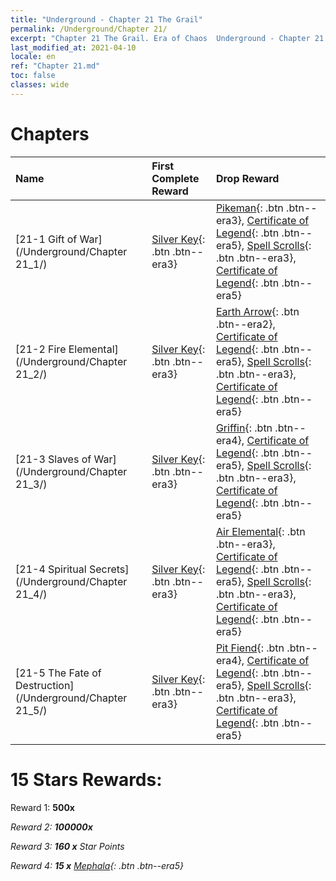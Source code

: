 ```yaml
---
title: "Underground - Chapter 21 The Grail"
permalink: /Underground/Chapter 21/
excerpt: "Chapter 21 The Grail. Era of Chaos  Underground - Chapter 21. The Grail"
last_modified_at: 2021-04-10
locale: en
ref: "Chapter 21.md"
toc: false
classes: wide
---
```


  # Chapters

  | Name |  First Complete Reward | Drop Reward |
  |:------------|:------------|:------------| 
  | [21-1 Gift of War](/Underground/Chapter 21_1/) | [Silver Key](/Items/con_693/){: .btn .btn--era3} | [Pikeman](/Items/unt_190/){: .btn .btn--era3}, [Certificate of Legend](/Items/mat_81/){: .btn .btn--era5}, [Spell Scrolls](/Items/con_694/){: .btn .btn--era3}, [Certificate of Legend](/Items/mat_74/){: .btn .btn--era5} |
  | [21-2 Fire Elemental](/Underground/Chapter 21_2/) | [Silver Key](/Items/con_693/){: .btn .btn--era3} | [Earth Arrow](/Items/her_464/){: .btn .btn--era2}, [Certificate of Legend](/Items/mat_81/){: .btn .btn--era5}, [Spell Scrolls](/Items/con_694/){: .btn .btn--era3}, [Certificate of Legend](/Items/mat_74/){: .btn .btn--era5} |
  | [21-3 Slaves of War](/Underground/Chapter 21_3/) | [Silver Key](/Items/con_693/){: .btn .btn--era3} | [Griffin](/Items/unt_192/){: .btn .btn--era4}, [Certificate of Legend](/Items/mat_81/){: .btn .btn--era5}, [Spell Scrolls](/Items/con_694/){: .btn .btn--era3}, [Certificate of Legend](/Items/mat_74/){: .btn .btn--era5} |
  | [21-4 Spiritual Secrets](/Underground/Chapter 21_4/) | [Silver Key](/Items/con_693/){: .btn .btn--era3} | [Air Elemental](/Items/her_448/){: .btn .btn--era3}, [Certificate of Legend](/Items/mat_81/){: .btn .btn--era5}, [Spell Scrolls](/Items/con_694/){: .btn .btn--era3}, [Certificate of Legend](/Items/mat_74/){: .btn .btn--era5} |
  | [21-5 The Fate of Destruction](/Underground/Chapter 21_5/) | [Silver Key](/Items/con_693/){: .btn .btn--era3} | [Pit Fiend](/Items/unt_230/){: .btn .btn--era4}, [Certificate of Legend](/Items/mat_81/){: .btn .btn--era5}, [Spell Scrolls](/Items/con_694/){: .btn .btn--era3}, [Certificate of Legend](/Items/mat_74/){: .btn .btn--era5} |


  # 15 Stars Rewards:

 Reward 1:  **500x** <i class="fas fa-gem"/>

 Reward 2:  **100000x** <i class="fas fa-coins"/>

 Reward 3: **160 x** Star Points

 Reward 4: **15 x** [Mephala](/Items/her_367/){: .btn .btn--era5}

